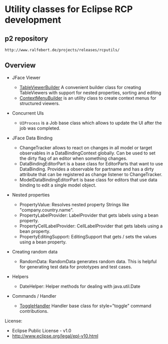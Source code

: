 # Utility classes for Eclipse RCP development

## p2 repository

	http://www.ralfebert.de/projects/releases/rcputils/

## Overview

* JFace Viewer
	* [TableViewerBuilder](http://www.ralfebert.de/blog/eclipsercp/tableviewerbuilder/) A convenient builder class for creating TableViewers with support for nested properties, sorting and editing
	* [ContextMenuBuilder](http://www.ralfebert.de/blog/eclipsercp/commands_context_menu/) is an utility class to create context menus for structured viewers.

* Concurrent UIs
    * `UIProcess` is a Job base class which allows to update the UI after the job was completed.

* JFace Data Binding
	* ChangeTracker allows to react on changes in all model or target observables in a DataBindingContext globally. Can be used to set the dirty flag of an editor when something changes.
	* DataBindingEditorPart is a base class for EditorParts that want to use DataBinding. Provides a observable for partname and has a dirty attribute that can be registered as change listener to ChangeTracker. 
	* ModelDataBindingEditorPart is base class for editors that use data binding to edit a single model object.

* Nested properties
	* PropertyValue: Resolves nested property Strings like "company.country.name".
	* PropertyLabelProvider: LabelProvider that gets labels using a bean property.
	* PropertyCellLabelProvider: CellLabelProvider that gets labels using a bean property.
	* PropertyEditingSupport: EditingSupport that gets / sets the values using a bean property.

* Creating random data
	* RandomData: RandomData generates random data. This is helpful for generating test data for prototypes and test cases.

* Helpers
	* DateHelper: Helper methods for dealing with java.util.Date

* Commands / Handler
	* [ToggleHandler](http://www.ralfebert.de/blog/eclipsercp/togglehandler/) Handler base class for style="toggle" command contributions.

	
License:
* Eclipse Public License - v1.0
* http://www.eclipse.org/legal/epl-v10.html
